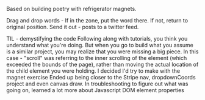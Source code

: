 Based on building poetry with refrigerator magnets.

Drag and drop words - If in the zone, put the word there. If not, return to original position.
Send it out - posts to a twitter feed.


TIL - demystifying the code
Following along with tutorials, you think you understand what you're doing.
But when you go to build what you assume is a similar project, you may realize that you were missing a big piece.
In this case - "scroll" was referring to the inner scrolling of the element (which exceeded the bounds of the page), rather than moving the actual location of the child element you were holding.
I decided I'd try to make with the magnet exercise
Ended up being closer to the Stripe nav, dropdownCoords project and even canvas draw.
In troubleshooting to figure out what was going on, learned a lot more about Javascript DOM element properties

